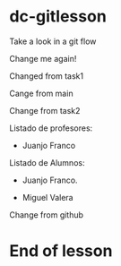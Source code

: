 # dc-gitlesson

Take a look in a git flow

Change me again!

Changed from task1

Cange from main

Change from task2

Listado de profesores:

- Juanjo Franco

Listado de Alumnos:

- Juanjo Franco.

- Miguel Valera

Change from github

# End of lesson
